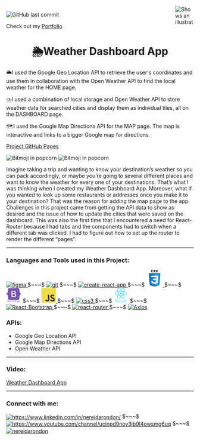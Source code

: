 <picture>
  <source media="(prefers-color-scheme: dark)" srcset="https://user-images.githubusercontent.com/25423296/163456776-7f95b81a-f1ed-45f7-b7ab-8fa810d529fa.png">
  <source media="(prefers-color-scheme: light)" srcset="https://user-images.githubusercontent.com/25423296/163456779-a8556205-d0a5-45e2-ac17-42d089e3c3f8.png">
  <img align='right' alt="Shows an illustrated sun in light mode and a moon with stars in dark mode." src="https://user-images.githubusercontent.com/25423296/163456779-a8556205-d0a5-45e2-ac17-42d089e3c3f8.png" width='50' height='50'>
</picture>


![GitHub last commit](https://img.shields.io/github/last-commit/nereidarondon/Weather?style=for-the-badge)

Check out my [Portfolio](http://NereidaRondon.com)

# <h1 align='center'>🌦️Weather Dashboard App</h1>


🌥️I used the Google Geo Location API to retrieve the user's coordinates and use them in collaboration with the Open Weather API to find the local weather for the HOME page.

⛈️I used a combination of local storage and Open Weather API to store weather data for searched cities and display them as individual tiles, all on the DASHBOARD page.

🗺️I used the Google Map Directions API for the MAP page. The map is interactive and links to a bigger Google map for directions. 

[Project GitHub Pages](https://nereidarondon.github.io/Weather/)


<img src='https://user-images.githubusercontent.com/97356401/196056495-85a520b2-ef0b-4cfa-a7f5-366676115631.png' width='210' height='210' alt='Bitmoji in popcorn'/>
<img src='https://user-images.githubusercontent.com/97356401/196056365-5888484f-878f-46d2-9f6f-7d3a13844b6f.png' width='200' height='200' alt='Bitmoji in popcorn'/>

Imagine taking a trip and wanting to know your destination’s weather so you can pack accordingly, or maybe you’re going to several different places and want to know the weather for every one of your destinations. That’s what I was thinking when I created my Weather Dashboard App. Moreover, what if you wanted to look up some restaurants or addresses once you make it to your destination? That was the reason for adding the map page to the app. Challenges in this project came from getting the API data to show as desired and the issue of how to update the cities that were saved on the dashboard. This was also the first time that I encountered a need for React-Router because I had tabs and the components had to switch when a different tab was clicked. I had to figure out how to set up the router to render the different “pages”. 


-------------------------------------------------


<h3 align="left">Languages and Tools used in this Project:</h3>
<p align="left"> 
<a href="https://www.figma.com/" target="_blank" rel="noreferrer"> <img src="https://www.vectorlogo.zone/logos/figma/figma-icon.svg" alt="figma" width="40" height="40"/> </a>$~~~$
<a href="https://git-scm.com/" target="_blank" rel="noreferrer"> <img src="https://www.vectorlogo.zone/logos/git-scm/git-scm-icon.svg" alt="git" width="40" height="40"/></a> $~~~$
<a href="https://create-react-app.dev/" target="_blank" rel="noreferrer"> <img src="https://create-react-app.dev/img/logo.svg" alt="create-react-app" width="45" height="45"/> </a>$~~~$ 
<a href="https://www.w3schools.com/css/" target="_blank" rel="noreferrer"> <img src="https://raw.githubusercontent.com/devicons/devicon/master/icons/css3/css3-original-wordmark.svg" alt="css3" width="45" height="45"/> </a> $~~~$ 
<a href="https://getbootstrap.com" target="_blank" rel="noreferrer"> <img src="https://raw.githubusercontent.com/devicons/devicon/master/icons/bootstrap/bootstrap-plain-wordmark.svg" alt="bootstrap" width="40" height="40"/></a> $~~~$ 
<a href="https://developer.mozilla.org/en-US/docs/Web/JavaScript" target="_blank" rel="noreferrer"> <img src="https://raw.githubusercontent.com/devicons/devicon/master/icons/javascript/javascript-original.svg" alt="javascript" width="40" height="40"/> </a> $~~~$
<a href="https://reactjs.org/docs/jsx-in-depth.html"> <img src="https://tinyurl.com/5bpva66d" alt="css3" width="40" height="40"/> </a> $~~~$ 
<a href="https://reactjs.org/" target="_blank" rel="noreferrer"> <img src="https://raw.githubusercontent.com/devicons/devicon/master/icons/react/react-original-wordmark.svg" alt="react" width="40" height="40"/></a>  $~~~$ 
<a href="https://react-bootstrap.github.io/" target="_blank" rel="noreferrer"> <img src="https://react-bootstrap.github.io/logo.svg" alt="React-Bootstrap" width="40" height="40"/> </a>$~~~$ 
<a href="https://reactrouter.com/en/main"> <img src="https://user-images.githubusercontent.com/97356401/197912754-907c7c61-eaf9-4912-b979-ba3daf4a434e.svg" alt="react-router" width="45" height="45"/> </a>$~~~$ 
<a href="https://axios-http.com/docs/intro"> <img src="https://axios-http.com/assets/logo.svg" alt="Axios" width="55" height="55"/> </a></p>



### APIs:
- Google Geo Location API
- Google Map Directions API
- Open Weather API

-------------------------------------------------

### Video:

[Weather Dashboard App](https://user-images.githubusercontent.com/97356401/196055500-8988c32a-f2ef-48a2-85c7-d545590214bb.webm)



-------------------------------------------------

<h3 align="left">Connect with me:</h3>
<p align="left">
<a href="https://linkedin.com/in/https://www.linkedin.com/in/nereidarondon/" target="blank"><img align="center" src="https://raw.githubusercontent.com/rahuldkjain/github-profile-readme-generator/master/src/images/icons/Social/linked-in-alt.svg" alt="https://www.linkedin.com/in/nereidarondon/" height="30" width="40" /></a> $~~~$
<a href="https://www.youtube.com/c/https://www.youtube.com/channel/ucinpd9noy3jb9l4owsmg6uq" target="blank"><img align="center" src="https://raw.githubusercontent.com/rahuldkjain/github-profile-readme-generator/master/src/images/icons/Social/youtube.svg" alt="https://www.youtube.com/channel/ucinpd9noy3jb9l4owsmg6uq" height="30" width="40" /></a> $~~~$
<a href="https://www.leetcode.com/nereidarondon" target="blank"><img align="center" src="https://raw.githubusercontent.com/rahuldkjain/github-profile-readme-generator/master/src/images/icons/Social/leet-code.svg" alt="nereidarondon" height="30" width="40" /></a>
</p>

